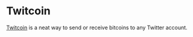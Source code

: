 # Twitcoin #

[Twitcoin](https://twitcoin.net) is a neat way to send or receive bitcoins to
any Twitter account.
